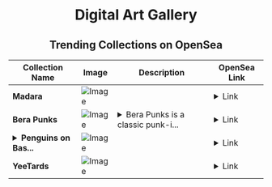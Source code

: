 <div align="center">

# Digital Art Gallery

## Trending Collections on OpenSea

| Collection Name                       | Image                                                                                     | Description                       | OpenSea Link                                                                                          |
|---------------------------------------|-------------------------------------------------------------------------------------------|-----------------------------------|--------------------------------------------------------------------------------------------------------|
| **Madara** | ![Image](https://i.seadn.io/s/raw/files/3f6071e704ca7e023046c472cce06acb.jpg?w=500&auto=format?w=200&auto=format) |  | <details><summary>Link</summary>[Madara](https://opensea.io/collection/madara-38)</details> |
| **Bera Punks** | ![Image](https://i.seadn.io/s/raw/files/998b507416d66daf585aab189cd2382a.png?w=500&auto=format?w=200&auto=format) | <details><summary>Bera Punks is a classic punk-i...</summary>Bera Punks is a classic punk-inspired NFT collection on Berachain, combining the raw energy of OG punks with the unique spirit of the Bera ecosystem.</details> | <details><summary>Link</summary>[Bera Punks](https://opensea.io/collection/bera-punks-323)</details> |
| **<details><summary>Penguins on Bas...</summary>Penguins on Base</details>** | ![Image](https://i.seadn.io/s/raw/files/53c663f580719d1d8a356d486d0d68c2.png?w=500&auto=format?w=200&auto=format) |  | <details><summary>Link</summary>[Penguins on Base](https://opensea.io/collection/penguins-on-base-45)</details> |
| **YeeTards** | ![Image](https://i.seadn.io/s/raw/files/b116dc45ce8266a852c24229a4abc1c1.png?w=500&auto=format?w=200&auto=format) |  | <details><summary>Link</summary>[YeeTards](https://opensea.io/collection/yeetards-244)</details> |

</div>